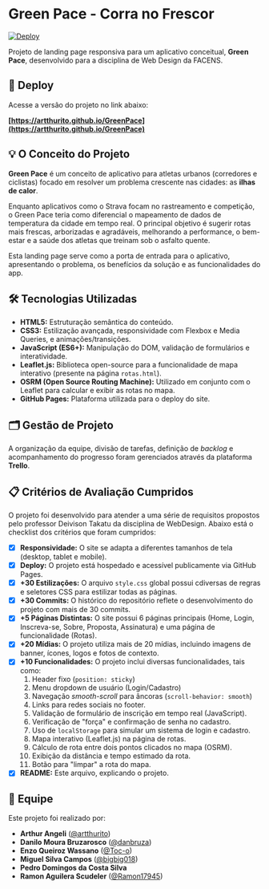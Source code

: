 # Green Pace - Corra no Frescor

[![Deploy](https://img.shields.io/badge/Deploy-GitHub%20Pages-brightgreen)](https://artthurito.github.io/GreenPace)

Projeto de landing page responsiva para um aplicativo conceitual, **Green Pace**, desenvolvido para a disciplina de Web Design da FACENS.

## 🚀 Deploy

Acesse a versão do projeto no link abaixo:

**[https://artthurito.github.io/GreenPace](https://artthurito.github.io/GreenPace)**

## 💡 O Conceito do Projeto

**Green Pace** é um conceito de aplicativo para atletas urbanos (corredores e ciclistas) focado em resolver um problema crescente nas cidades: as **ilhas de calor**.

Enquanto aplicativos como o Strava focam no rastreamento e competição, o Green Pace teria como diferencial o mapeamento de dados de temperatura da cidade em tempo real. O principal objetivo é sugerir rotas mais frescas, arborizadas e agradáveis, melhorando a performance, o bem-estar e a saúde dos atletas que treinam sob o asfalto quente.

Esta landing page serve como a porta de entrada para o aplicativo, apresentando o problema, os benefícios da solução e as funcionalidades do app.

## 🛠️ Tecnologias Utilizadas

* **HTML5:** Estruturação semântica do conteúdo.
* **CSS3:** Estilização avançada, responsividade com Flexbox e Media Queries, e animações/transições.
* **JavaScript (ES6+):** Manipulação do DOM, validação de formulários e interatividade.
* **Leaflet.js:** Biblioteca open-source para a funcionalidade de mapa interativo (presente na página `rotas.html`).
* **OSRM (Open Source Routing Machine):** Utilizado em conjunto com o Leaflet para calcular e exibir as rotas no mapa.
* **GitHub Pages:** Plataforma utilizada para o deploy do site.

## 🗂️ Gestão de Projeto

A organização da equipe, divisão de tarefas, definição de *backlog* e acompanhamento do progresso foram gerenciados através da plataforma **Trello**.

## 📋 Critérios de Avaliação Cumpridos

O projeto foi desenvolvido para atender a uma série de requisitos propostos pelo professor Deivison Takatu da disciplina de WebDesign. Abaixo está o checklist dos critérios que foram cumpridos:

-   [x] **Responsividade:** O site se adapta a diferentes tamanhos de tela (desktop, tablet e mobile).
-   [x] **Deploy:** O projeto está hospedado e acessível publicamente via GitHub Pages.
-   [x] **+30 Estilizações:** O arquivo `style.css` global possui cdiversas de regras e seletores CSS para estilizar todas as páginas.
-   [x] **+30 Commits:** O histórico do repositório reflete o desenvolvimento do projeto com mais de 30 commits.
-   [x] **+5 Páginas Distintas:** O site possui 6 páginas principais (Home, Login, Inscreva-se, Sobre, Proposta, Assinatura) e uma página de funcionalidade (Rotas).
-   [x] **+20 Mídias:** O projeto utiliza mais de 20 mídias, incluindo imagens de banner, ícones, logos e fotos de contexto.
-   [x] **+10 Funcionalidades:** O projeto inclui diversas funcionalidades, tais como:
    1.  Header fixo (`position: sticky`)
    2.  Menu dropdown de usuário (Login/Cadastro)
    3.  Navegação *smooth-scroll* para âncoras (`scroll-behavior: smooth`)
    4.  Links para redes sociais no footer.
    5.  Validação de formulário de inscrição em tempo real (JavaScript).
    6.  Verificação de "força" e confirmação de senha no cadastro.
    7.  Uso de `localStorage` para simular um sistema de login e cadastro.
    8.  Mapa interativo (Leaflet.js) na página de rotas.
    9.  Cálculo de rota entre dois pontos clicados no mapa (OSRM).
    10. Exibição da distância e tempo estimado da rota.
    11. Botão para "limpar" a rota do mapa.
-   [x] **README:** Este arquivo, explicando o projeto.

## 👥 Equipe

Este projeto foi realizado por:

* **Arthur Angeli** ([@artthurito](https://github.com/artthurito))
* **Danilo Moura Bruzarosco** ([@danbruza](https://github.com/danbruza))
* **Enzo Queiroz Wassano** ([@Toc-o](https://github.com/Toc-o))
* **Miguel Silva Campos** ([@bigbig018](https://github.com/bigbig018))
* **Pedro Domingos da Costa Silva**
* **Ramon Aguilera Scudeler** ([@Ramon17945](https://github.com/Ramon17945))
